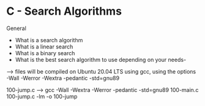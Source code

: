 # C - Search Algorithms

General

- What is a search algorithm
- What is a linear search
- What is a binary search
- What is the best search algorithm to use depending on your needs-

--> files will be compiled on Ubuntu 20.04 LTS using gcc, using the options -Wall -Werror -Wextra -pedantic -std=gnu89

100-jump.c --> gcc -Wall -Wextra -Werror -pedantic -std=gnu89 100-main.c 100-jump.c -lm -o 100-jump
